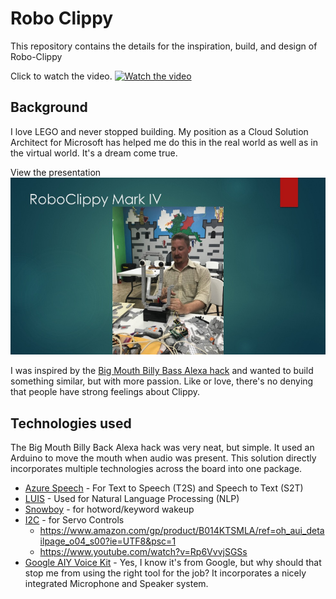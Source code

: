 # Robo Clippy

This repository contains the details for the inspiration, build, and design of Robo-Clippy

Click to watch the video.
[![Watch the video](https://img.youtube.com/vi/vIm4QBJv_Rk/maxresdefault.jpg
)](https://twitter.com/lastcoolname/status/1141912071820517376)

## Background

I love LEGO and never stopped building.  My position as a Cloud Solution Architect for Microsoft has helped me do this in the real world as well as in the virtual world.  It's a dream come true.  

View the presentation
[![View the presentation](https://raw.githubusercontent.com/lastcoolnameleft/robo-clippy/master/docs/assets/robo-clippy-presentation.jpg)](https://speakerdeck.com/lastcoolnameleft/roboclippy)

I was inspired by the [Big Mouth Billy Bass Alexa hack](https://www.youtube.com/watch?v=aW5TvT1mo9k) and wanted to build something similar, but with more passion.  Like or love, there's no denying that people have strong feelings about Clippy.

## Technologies used

The Big Mouth Billy Back Alexa hack was very neat, but simple.  It used an Arduino to move the mouth when audio was present.  This solution directly incorporates multiple technologies across the board into one package.

* [Azure Speech](https://azure.microsoft.com/en-us/services/cognitive-services/speech/) - For Text to Speech (T2S) and Speech to Text (S2T)
* [LUIS](https://www.luis.ai/home) - Used for Natural Language Processing (NLP)
* [Snowboy](https://snowboy.kitt.ai/) - for hotword/keyword wakeup
* [I2C](https://github.com/adafruit/Adafruit_Python_PCA9685) - for Servo Controls
  * https://www.amazon.com/gp/product/B014KTSMLA/ref=oh_aui_detailpage_o04_s00?ie=UTF8&psc=1
  * https://www.youtube.com/watch?v=Rp6VvvjSGSs
* [Google AIY Voice Kit](https://aiyprojects.withgoogle.com/voice/) - Yes, I know it's from Google, but why should that stop me from using the right tool for the job?  It incorporates a nicely integrated Microphone and Speaker system.

